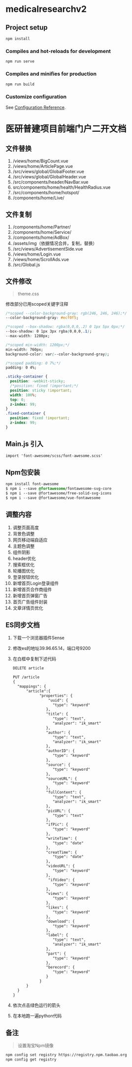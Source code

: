 # medicalresearchv2

## Project setup
```
npm install
```

### Compiles and hot-reloads for development
```
npm run serve
```

### Compiles and minifies for production
```
npm run build
```

### Customize configuration
See [Configuration Reference](https://cli.vuejs.org/config/).

# 医研普建项目前端门户二开文档

## 文件替换

1. /views/home/BigCount.vue
2. /views/home/ArticlePage.vue
3. /src/views/global/GlobalFooter.vue
4. /src/views/global/GlobalHeader.vue
5. /src/components/header/NavBar.vue
6. src/components/home/health/HealthRadius.vue
7. /src/components/home/hotspot/
8. /components/home/Live/

## 文件复制

1. /components/home/Partner/
2. /components/home/Service/
3. /components/home/AdBox/
4. /assets/img（依据情况合并，复制，替换）
5. /src/views/AdvertisementSide.vue
6. /views/home/Login.vue
7. /views/home/ScrollAds.vue
8. /src/Global.js

## 文件修改

> theme.css

修改部分已用scoped关键字注释

```css
/*scoped --color-background-gray: rgb(246, 246, 246);*/
--color-background-gray: #ecf0f5;

/*scoped --box-shadow: rgba(0,0,0,.2) 0 1px 5px 0px;*/
--box-shadow: 0 1px 3px rgba(0,0,0,.1);
--max-width: 1280px;

/*scoped min-width: 1200px;*/
min-width: 760px;
background-color: var(--color-background-gray);

/*scoped padding: 0 7%;*/
padding: 0 4%;

.sticky-container {
  position: -webkit-sticky;
  /*position: fixed !important;*/
  position: sticky !important;
  width: 100%;
  top: 0;
  z-index: 99;
}
.fixed-container {
  position: fixed !important;
  z-index: 99;
}
```

## Main.js 引入

```html
import 'font-awesome/scss/font-awesome.scss'
```

## Npm包安装

```css
npm install font-awesome
$ npm i --save @fortawesome/fontawesome-svg-core
$ npm i --save @fortawesome/free-solid-svg-icons
$ npm i --save @fortawesome/vue-fontawesome
```

## 调整内容

1. 调整页面高度
2. 背景色调整
3. 网页移动端自适应
4. 主题色调整
5. 组件阴影
6. header优化
7. 搜索框优化
8. 轮播图优化
9. 登录按钮优化
10. 新增首页Login登录组件
11. 新增首页合作商组件
12. 新增首页弹窗广告
13. 首页广告组件封装
14. 文章详情页优化

## ES同步文档

1. 下载一个浏览器插件Sense
2. 修改es的地址39.96.65.14，端口号9200
3. 在白框中复制下述代码

    ```html
    DELETE article

    PUT /article
    {
      "mappings": {
          "article":{
                "properties": {
                    "uuid": {
                      "type": "keyword"
                   },
                   "title": {
                      "type": "text",
                      "analyzer": "ik_smart"
                   },
                   "author": {
                      "type": "text",
                      "analyzer": "ik_smart"
                   },
                   "authorID": {
                      "type": "keyword"
                   },
                   "source": {
                      "type": "keyword"
                   },
                   "sourceURL": {
                      "type": "keyword"
                   },
                   "fullContent": {
                      "type": "text",
                      "analyzer": "ik_smart"
                   },
                   "picURL": {
                      "type": "text"
                   },
                   "ifPic": {
                      "type": "keyword"
                   },
                   "writeTime": {
                      "type": "date"
                   },
                   "creatTime": {
                      "type": "date"
                   },
                   "videoURL": {
                      "type": "keyword"
                   },
                    "ifVideo": {
                      "type": "keyword"
                   },
                   "views": {
                      "type": "keyword"
                   },
                   "likes": {
                      "type": "keyword"
                   },
                   "download": {
                      "type": "keyword"
                   },
                   "label": {
                      "type": "text",
                      "analyzer": "ik_smart"
                   },
                   "part": {
                      "type": "keyword"
                   },
                   "berecord": {
                      "type": "keyword"
                   }
                }
          }
      }
    }
    ```

4. 依次点击绿色运行的箭头
5. 在本地跑一遍python代码

## 备注

> 设置淘宝Npm镜像

```html
npm config set registry https://registry.npm.taobao.org
npm config get registry
```
